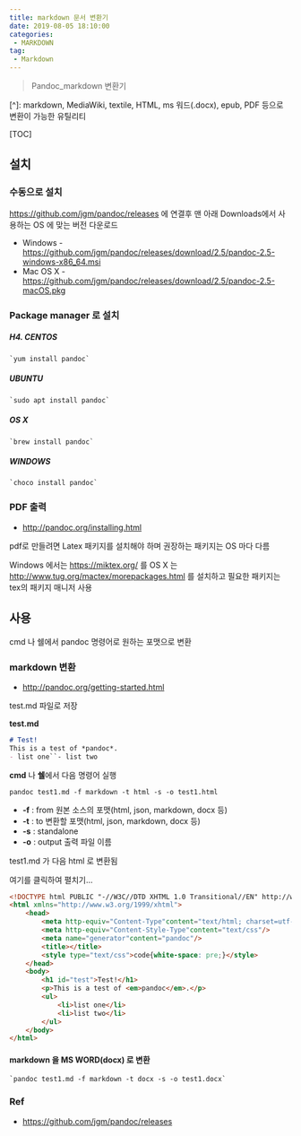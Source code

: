 ```yaml
---
title: markdown 문서 변환기
date: 2019-08-05 18:10:00
categories:
 - MARKDOWN
tag:
 - Markdown
---
```


> Pandoc_markdown 변환기

[^Pandoc]: Haskell 로 만들어진 converter

[^]:  markdown, MediaWiki, textile, HTML, ms 워드(.docx), epub, PDF 등으로 변환이 가능한 유틸리티

[TOC]

## 설치

### 수동으로 설치

<https://github.com/jgm/pandoc/releases> 에 연결후 맨 아래 Downloads에서 사용하는 OS 에 맞는 버전 다운로드

- Windows - <https://github.com/jgm/pandoc/releases/download/2.5/pandoc-2.5-windows-x86_64.msi>
- Mac OS X - <https://github.com/jgm/pandoc/releases/download/2.5/pandoc-2.5-macOS.pkg>

### Package manager 로 설치

##### H4. CENTOS

```
`yum install pandoc`
```

##### UBUNTU

```
`sudo apt install pandoc`
```

##### OS X

```
`brew install pandoc`
```

##### WINDOWS

```
`choco install pandoc`
```



### PDF 출력

- <http://pandoc.org/installing.html>

pdf로 만들려면 Latex 패키지를 설치해야 하며 권장하는 패키지는 OS 마다 다름

Windows 에서는 <https://miktex.org/> 를 OS X 는 <http://www.tug.org/mactex/morepackages.html> 를 설치하고 필요한 패키지는 tex의 패키지 매니저 사용



## 사용

cmd 나 쉘에서 pandoc 명령어로 원하는 포맷으로 변환



### markdown 변환

- <http://pandoc.org/getting-started.html>

test.md 파일로 저장

**test.md**

```markdown
# Test!
This is a test of *pandoc*.
- list one``- list two
```



**cmd** 나 **쉘**에서 다음 명령어 실행

```
pandoc test1.md -f markdown -t html -s -o test1.html
```

- **-f** : from  원본 소스의 포맷(html, json, markdown, docx 등)
- **-t** : to 변환할 포맷(html, json, markdown, docx 등)
- **-s** : standalone
- **-o** : output 출력 파일 이름



test1.md 가 다음 html 로 변환됨

 여기를 클릭하여 펼치기...

```html
<!DOCTYPE html PUBLIC "-//W3C//DTD XHTML 1.0 Transitional//EN" http://www.w3.org/TR/xhtml1/DTD/xhtml1-transitional.dtd">
<html xmlns="http://www.w3.org/1999/xhtml">
    <head>
        <meta http-equiv="Content-Type"content="text/html; charset=utf-8"/>
        <meta http-equiv="Content-Style-Type"content="text/css"/>
        <meta name="generator"content="pandoc"/>
        <title></title>
        <style type="text/css">code{white-space: pre;}</style>
    </head>
    <body>
        <h1 id="test">Test!</h1>
        <p>This is a test of <em>pandoc</em>.</p>
        <ul>
            <li>list one</li>
            <li>list two</li>
        </ul>
    </body>
</html>
```



#### markdown 을 MS WORD(docx) 로 변환

```
`pandoc test1.md -f markdown -t docx -s -o test1.docx`
```



### Ref

- <https://github.com/jgm/pandoc/releases>

